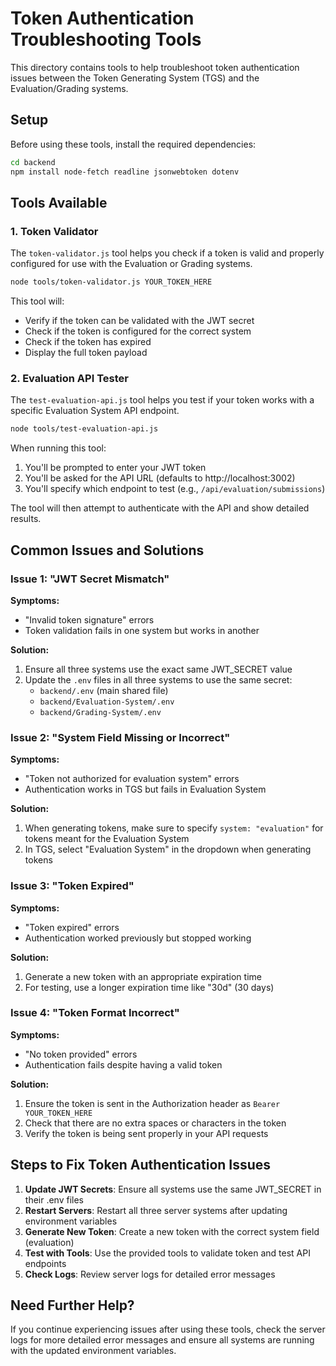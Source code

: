 # Token Authentication Troubleshooting Tools

This directory contains tools to help troubleshoot token authentication issues between the Token Generating System (TGS) and the Evaluation/Grading systems.

## Setup

Before using these tools, install the required dependencies:

```bash
cd backend
npm install node-fetch readline jsonwebtoken dotenv
```

## Tools Available

### 1. Token Validator

The `token-validator.js` tool helps you check if a token is valid and properly configured for use with the Evaluation or Grading systems.

```bash
node tools/token-validator.js YOUR_TOKEN_HERE
```

This tool will:
- Verify if the token can be validated with the JWT secret
- Check if the token is configured for the correct system
- Check if the token has expired
- Display the full token payload

### 2. Evaluation API Tester

The `test-evaluation-api.js` tool helps you test if your token works with a specific Evaluation System API endpoint.

```bash
node tools/test-evaluation-api.js
```

When running this tool:
1. You'll be prompted to enter your JWT token
2. You'll be asked for the API URL (defaults to http://localhost:3002)
3. You'll specify which endpoint to test (e.g., `/api/evaluation/submissions`)

The tool will then attempt to authenticate with the API and show detailed results.

## Common Issues and Solutions

### Issue 1: "JWT Secret Mismatch"

**Symptoms:** 
- "Invalid token signature" errors
- Token validation fails in one system but works in another

**Solution:**
1. Ensure all three systems use the exact same JWT_SECRET value
2. Update the `.env` files in all three systems to use the same secret:
   - `backend/.env` (main shared file)
   - `backend/Evaluation-System/.env`
   - `backend/Grading-System/.env`

### Issue 2: "System Field Missing or Incorrect"

**Symptoms:**
- "Token not authorized for evaluation system" errors
- Authentication works in TGS but fails in Evaluation System

**Solution:**
1. When generating tokens, make sure to specify `system: "evaluation"` for tokens meant for the Evaluation System
2. In TGS, select "Evaluation System" in the dropdown when generating tokens

### Issue 3: "Token Expired"

**Symptoms:**
- "Token expired" errors
- Authentication worked previously but stopped working

**Solution:**
1. Generate a new token with an appropriate expiration time
2. For testing, use a longer expiration time like "30d" (30 days)

### Issue 4: "Token Format Incorrect"

**Symptoms:**
- "No token provided" errors
- Authentication fails despite having a valid token

**Solution:**
1. Ensure the token is sent in the Authorization header as `Bearer YOUR_TOKEN_HERE`
2. Check that there are no extra spaces or characters in the token
3. Verify the token is being sent properly in your API requests

## Steps to Fix Token Authentication Issues

1. **Update JWT Secrets**: Ensure all systems use the same JWT_SECRET in their .env files
2. **Restart Servers**: Restart all three server systems after updating environment variables
3. **Generate New Token**: Create a new token with the correct system field (evaluation)
4. **Test with Tools**: Use the provided tools to validate token and test API endpoints
5. **Check Logs**: Review server logs for detailed error messages

## Need Further Help?

If you continue experiencing issues after using these tools, check the server logs for more detailed error messages and ensure all systems are running with the updated environment variables. 